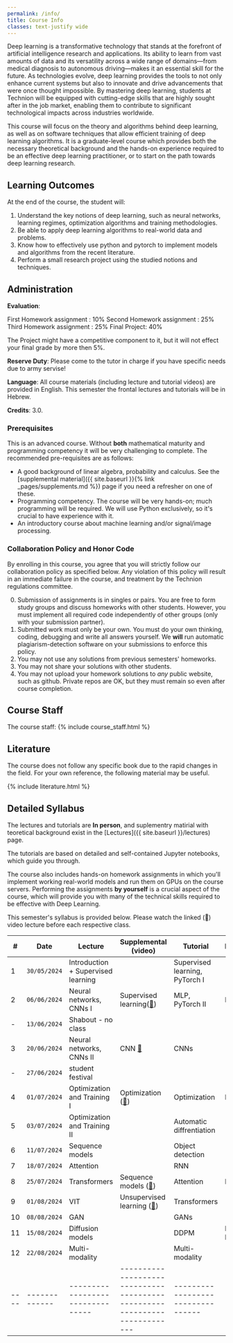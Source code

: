 ```yaml
---
permalink: /info/
title: Course Info
classes: text-justify wide
---
```


Deep learning is a transformative technology that stands at the forefront of artificial intelligence research and applications. Its ability to learn from vast amounts of data and its versatility across a wide range of domains—from medical diagnosis to autonomous driving—makes it an essential skill for the future. As technologies evolve, deep learning provides the tools to not only enhance current systems but also to innovate and drive advancements that were once thought impossible. By mastering deep learning, students at Technion will be equipped with cutting-edge skills that are highly sought after in the job market, enabling them to contribute to significant technological impacts across industries worldwide.

This course will focus on the theory and algorithms behind deep learning, as
well as on software techniques that allow efficient training of
deep learning algorithms. It is a graduate-level course which provides both the
necessary theoretical background and the hands-on experience required to be an
effective deep learning practitioner, or to start on the path towards deep
learning research.

## Learning Outcomes

At the end of the course, the student will:

1.	Understand the key notions of deep learning, such as neural networks,
    learning regimes, optimization algorithms and training methodologies.
1.  Be able to apply deep learning algorithms to real-world data and problems.
1.	Know how to effectively use python and pytorch to implement models and
    algorithms from the recent literature.
1.	Perform a small research project using the studied notions and techniques.


## Administration

**Evaluation**: 

First Homework assignment : 10% 
Second Homework assignment : 25%
Third Homework assignment : 25%
Final Project: 40%

The Project might have a competitive component to it, but it will not effect your final grade by more then 5%.

**Reserve Duty**: Please come to the tutor in charge if you have specific needs due to army servise!

**Language**: All course materials (including lecture and tutorial videos) are provided in English.
This semester the frontal lectures and tutorials will be in Hebrew.

**Credits**: 3.0.

### Prerequisites

This is an advanced course. Without **both** mathematical maturity and
programming competency it will be very challenging to complete.
The recommended pre-requisites are as follows:

- A good background of linear algebra, probability and calculus. See the
  [supplemental material]({{ site.baseurl }}{% link _pages/supplements.md %})
  page if you need a refresher on one of these.
- Programming competency. The course will be very hands-on; much programming
  will be required.  We will use Python exclusively, so it's crucial to have
  experience with it.
- An introductory course about machine learning and/or signal/image processing.

### Collaboration Policy and Honor Code

By enrolling in this course, you agree that you will strictly follow our
collaboration policy as specified below. Any violation of this policy will
result in an immediate failure in the course, and treatment by the Technion
regulations committee.

0. Submission of assignments is in singles or pairs.
   You are free to form study groups and discuss homeworks with other students.
   However, you must implement all required code independently of other groups
   (only with your submission partner).
1. Submitted work must only be your own. You must do your own thinking,
   coding, debugging and write all answers yourself. We **will** run automatic
   plagiarism-detection software on your submissions to enforce this policy.
3. You may not use any solutions from previous semesters' homeworks.
4. You may not share your solutions with other students.
5. You may not upload your homework solutions to *any* public website, such as
   github. Private repos are OK, but they must remain so even after course completion.

## Course Staff
The course staff:
{% include course_staff.html %}

## Literature

The course does not follow any specific book due to the rapid changes in the field.
For your own reference, the following material may be useful.

{% include literature.html %}

## Detailed Syllabus


The lectures and tutorials are **In person**, and suplementry matirial with teoretical background 
exist in the [Lectures]({{ site.baseurl }}/lectures) page.

The tutorials are based on detailed and self-contained Jupyter notebooks, which guide you through.

The course also includes hands-on homework assignments in which you'll
implement working real-world models and run them on GPUs on the course servers.
Performing the assignments **by yourself**  is a crucial aspect of the course, which
will provide you with many of the technical skills required to be effective
with Deep Learning.

This semester's syllabus is provided below. Please watch the linked (🔗) video
lecture before each respective class.

| #    | Date             | Lecture                             | Supplemental (video)                                                      | Tutorial                          | Homework    |
| ---- | -------------    | -------------------------------     | ------------------------------------------------------------------------- | --------------------------------- | ----------  |
| 1    | `30/05/2024`     | Introduction + Supervised learning  |                                                                           | Supervised learning, PyTorch I 	  |             |
| 2    | `06/06/2024`     | Neural networks, CNNs I             | Supervised learning([🔗]({{site.baseurl}}/lectures/02-supervised/))       | MLP, PyTorch II                   |    HW1      |
|  -   | `13/06/2024`     | Shabout - no class                  |                                                                           |                                   |             |
| 3    | `20/06/2024`     | Neural networks, CNNs II            | CNN    [🔗]({{site.baseurl}}/lectures/03-neural_nets/)                    | CNNs                              |             |
|  -   | `27/06/2024`     | student festival                    |                                                                           |                                   |             |
| 4    | `01/07/2024`     | Optimization and Training I         | Optimization ([🔗]({{site.baseurl}}/lectures/04-optimization/))           | Optimization                      |    HW2      |
| 5    | `03/07/2024`     | Optimization and Training II        |                                                                           | Automatic diffrentiation        	|             |
| 6    | `11/07/2024`     | Sequence models                     |                                                                           | Object detection				        	|             |
| 7    | `18/07/2024`     | Attention                           |                                                                           | RNN			    				              |             |
| 8    | `25/07/2024`     | Transformers  	                    | Sequence models ([🔗]({{site.baseurl}}/lectures/05-sequence/))            | Attention                 		    |    HW3      |
| 9    | `01/08/2024`     | VIT       		           			| Unsupervised learning ([🔗]({{site.baseurl}}/lectures/06-unsupervised/))  | Transformers	           		            |             |
| 10   | `08/08/2024`     | GAN                                 |                                                                           | GANs			                      	|             |
| 11   | `15/08/2024`     | Diffusion models                    |                                                                           | DDPM	                   	      	|Final Project|
| 12   | `22/08/2024`     | Multi-modality                      |                                                                           | Multi-modality                    |            | 
| ---- | -------------    | --------------------------------    | ------------------------------------------------------------------------- | --------------------------------- | ----------- |

